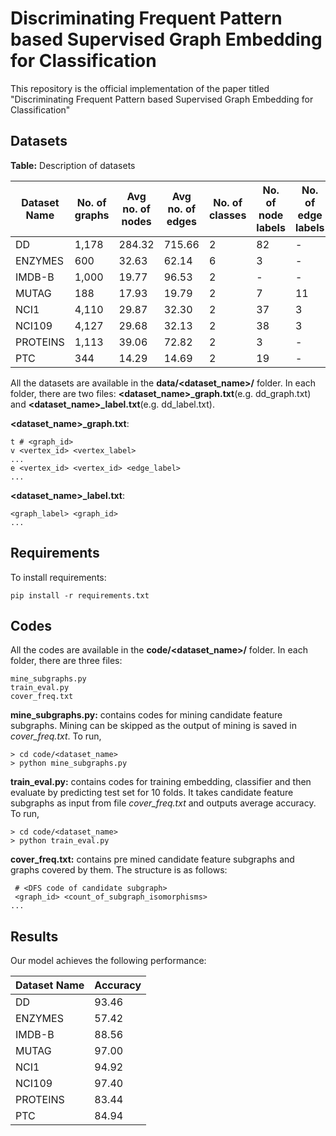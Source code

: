 # Discriminating Frequent Pattern based Supervised Graph Embedding for Classification

This repository is the official implementation of the paper titled "Discriminating Frequent Pattern based Supervised Graph Embedding for Classification"

## Datasets
<b>Table:</b> Description of datasets

| Dataset Name | No. of graphs  |Avg no. of nodes|Avg no. of edges|No. of classes|No. of node labels|No. of edge labels
|---------|---|---|---|---|---|---|
|DD|1,178|284.32|715.66|2|82|-|
|ENZYMES|600|32.63|62.14|6|3|-|
|IMDB-B|1,000|19.77|96.53|2|-|-|
|MUTAG|188|17.93|19.79|2|7|11|
|NCI1|4,110|29.87|32.30|2|37|3|
|NCI109|4,127|29.68|32.13|2|38|3|
|PROTEINS|1,113|39.06|72.82|2|3|-|
|PTC|344|14.29|14.69|2|19|-|

All the datasets are available in the <b>data/&lt;dataset_name&gt;/</b> folder. In each folder, there are two files: <b>&lt;dataset_name&gt;_graph.txt</b>(e.g. dd_graph.txt) and  <b>&lt;dataset_name&gt;_label.txt</b>(e.g. dd_label.txt).

<b>&lt;dataset_name&gt;_graph.txt</b>:
```
t # <graph_id>
v <vertex_id> <vertex_label>
...
e <vertex_id> <vertex_id> <edge_label>
...
```
<b>&lt;dataset_name&gt;_label.txt</b>:
```
<graph_label> <graph_id>
...
```
## Requirements

To install requirements:

```setup
pip install -r requirements.txt
```


## Codes

All the codes are available in the <b>code/&lt;dataset_name&gt;/</b> folder. In each folder, there are three files:
```codes
mine_subgraphs.py
train_eval.py
cover_freq.txt
```
<b>mine_subgraphs.py:</b> contains codes for mining candidate feature subgraphs. Mining can be skipped as the output of mining is saved in <i>cover_freq.txt</i>. To run,
```mine_subgraphs
> cd code/<dataset_name>
> python mine_subgraphs.py
```
<b>train_eval.py:</b> contains codes for training embedding, classifier and then evaluate by predicting test set for 10 folds. It takes candidate feature subgraphs as input from file <i>cover_freq.txt</i> and outputs average accuracy. To run,
```train_eval
> cd code/<dataset_name>
> python train_eval.py
```

<b>cover_freq.txt:</b> contains pre mined candidate feature subgraphs and graphs covered by them. The structure is as follows:
```  
 # <DFS code of candidate subgraph>
 <graph_id> <count_of_subgraph_isomorphisms>
...
```


## Results

Our model achieves the following performance:

| Dataset Name | Accuracy|
|---------|---|
|DD| 93.46| 
|ENZYMES|57.42|
|IMDB-B|88.56|
|MUTAG| 97.00|
|NCI1|94.92|
|NCI109|97.40|
|PROTEINS|83.44|
|PTC|84.94|
